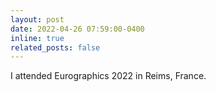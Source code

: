 ```yaml
---
layout: post
date: 2022-04-26 07:59:00-0400
inline: true
related_posts: false
---
```

I attended Eurographics 2022 in Reims, France.